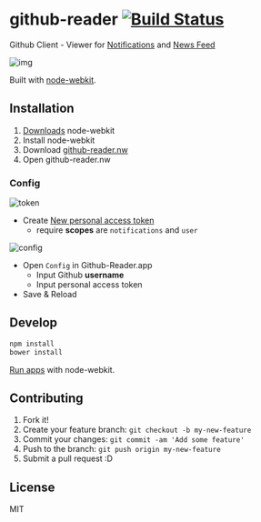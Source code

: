 # github-reader [![Build Status](https://travis-ci.org/azu/github-reader.svg?branch=master)](https://travis-ci.org/azu/github-reader)

Github Client - Viewer for [Notifications](https://github.com/notifications "Notifications") and [News Feed](https://github.com/ "GitHub")

![img](http://monosnap.com/image/e0vsd8Ujih87QEyaE70FjndnvTogwm.png)

Built with [node-webkit](https://github.com/rogerwang/node-webkit "node-webkit").

## Installation

1. [Downloads](https://github.com/rogerwang/node-webkit#downloads "Downloads") node-webkit
2. Install node-webkit
3. Download [github-reader.nw](https://github.com/azu/github-reader/blob/gh-pages/github-reader.nw?raw=true)
4. Open github-reader.nw

### Config

![token](http://monosnap.com/image/xNMXVDIlfH6Lom2Q2DMDKxPbc3kLaJ.png)

* Create [New personal access token](https://github.com/settings/tokens/new "New personal access token")
    * require **scopes** are `notifications` and `user`

![config](http://monosnap.com/image/Dgh7zSUetiJTNuQQ55w76CYVur7G0h.png)

* Open `Config` in Github-Reader.app
    * Input Github **username**
    * Input personal access token
* Save & Reload

## Develop

``` sh
npm install
bower install
```

[Run apps](https://github.com/rogerwang/node-webkit/wiki/How-to-run-apps "run apps") with node-webkit.

## Contributing

1. Fork it!
2. Create your feature branch: `git checkout -b my-new-feature`
3. Commit your changes: `git commit -am 'Add some feature'`
4. Push to the branch: `git push origin my-new-feature`
5. Submit a pull request :D

## License

MIT